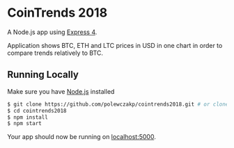 # CoinTrends 2018

A Node.js app using [Express 4](http://expressjs.com/).

Application shows BTC, ETH and LTC prices in USD in one chart in order to compare trends relatively to BTC.

## Running Locally

Make sure you have [Node.js](http://nodejs.org/) installed

```sh
$ git clone https://github.com/polewczakp/cointrends2018.git # or clone your own fork
$ cd cointrends2018
$ npm install
$ npm start
```

Your app should now be running on [localhost:5000](http://localhost:5000/).
